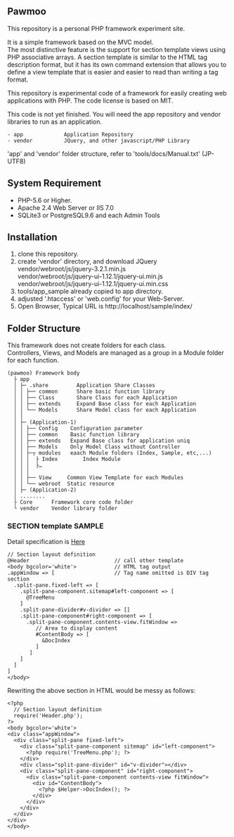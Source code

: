 ## Pawmoo

This repository is a personal PHP framework experiment site.  
  
It is a simple framework based on the MVC model.  
The most distinctive feature is the support for section template views using PHP associative arrays.
A section template is similar to the HTML tag description format, but it has its own command extension that allows you to define a view template that is easier and easier to read than writing a tag format.

This repository is experimental code of a framework for easily creating web applications with PHP.
The code license is based on MIT.

This code is not yet finished.
You will need the app repository and vendor libraries to run as an application.

```
- app             Application Repository
- vendor          JQuery, and other javascript/PHP Library
```
'app' and 'vendor' folder structure, refer to 'tools/docs/Manual.txt' (JP-UTF8)

## System Requirement

+ PHP-5.6 or Higher.
+ Apache 2.4 Web Server or IIS 7.0
+ SQLite3 or PostgreSQL9.6 and each Admin Tools

## Installation

1. clone this repository.
1. create 'vendor' directory, and download JQuery  
    vendor/webroot/js/jquery-3.2.1.min.js  
    vendor/webroot/js/jquery-ui-1.12.1/jquery-ui.min.js  
    vendor/webroot/js/jquery-ui-1.12.1/jquery-ui.min.css  
1. tools/app_sample already copied to app directory.
1. adjusted '.htaccess' or 'web.config' for your Web-Server.
1. Open Browser, Typical URL is http://localhost/sample/index/

## Folder Structure

This framework does not create folders for each class.  
Controllers, Views, and Models are managed as a group in a Module folder for each function.

```
(pawmoo) Framework body
  ├ app
  │ ├─ .share		  Application Share Classes
  │ │ ├── common      Share basic function library
  │ │ ├── Class       Share Class for each Application
  │ │ ├── extends     Expand Base class for each Application
  │ │ └── Models      Share Model class for each Application
  │ │
  │ ├─ (Application-1)
  │ │ ├── Config    Configuration parameter
  │ │ ├── common    Basic function library
  │ │ ├── extends   Expand Base class for application uniq
  │ │ ├── Models    Only Model Class without Controller
  │ │ ├─┬ modules   eaach Module folders (Index, Sample, etc,...)
  │ │ │  ├ Index		Index Module
  │ │ │  ├…
  │ │ │
  │ │ ├── View     Common View Template for each Modules
  │ │ └── webroot  Static resource
  │ ├─ (Application-2)
  │ ........
  ├ Core      Framework core code folder
  └ vendor    Vendor library folder
```

### SECTION template SAMPLE

Detail specification is [Here](../../wiki/Home)


```
// Section layout definition
@Header                           // call other template
<body bgcolor='white'>            // HTML tag output
.appWindow => [                   // Tag name omitted is DIV tag section
  .split-pane.fixed-left => [
    .split-pane-component.sitemap#left-component => [
      @TreeMenu
    ]
    .split-pane-divider#v-divider => []
    .split-pane-component#right-component => [
      .split-pane-component.contents-view.fitWindow =>
         // Area to display content
         #ContentBody => [
           &DocIndex
         ]
       ]
    ]
  ]
]
</body>
```
Rewriting the above section in HTML would be messy as follows:
```
<?php 
  // Section layout definition
  require('Header.php'); 
?>
<body bgcolor='white'>
<div class="appWindow">
  <div class="split-pane fixed-left">
    <div class="split-pane-component sitemap" id="left-component">
      <?php require('TreeMenu.php'); ?>
    </div>
    <div class="split-pane-divider" id="v-divider"></div>
    <div class="split-pane-component" id="right-component">
      <div class="split-pane-component contents-view fitWindow">
        <div id="ContentBody">
          <?php $Helper->DocIndex(); ?>
        </div>
      </div>
    </div>
  </div>
</div>
</body>
```